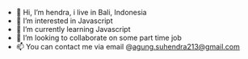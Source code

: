 - 👋 Hi, I’m hendra, i live in Bali, Indonesia
- 👀 I’m interested in Javascript
- 🌱 I’m currently learning Javascript
- 💞️ I’m looking to collaborate on some part time job
- 📫 You can contact me via email @agung.suhendra213@gmail.com

<!---
suhendraigna/suhendraigna is a ✨ special ✨ repository because its `README.md` (this file) appears on your GitHub profile.
You can click the Preview link to take a look at your changes.
--->
